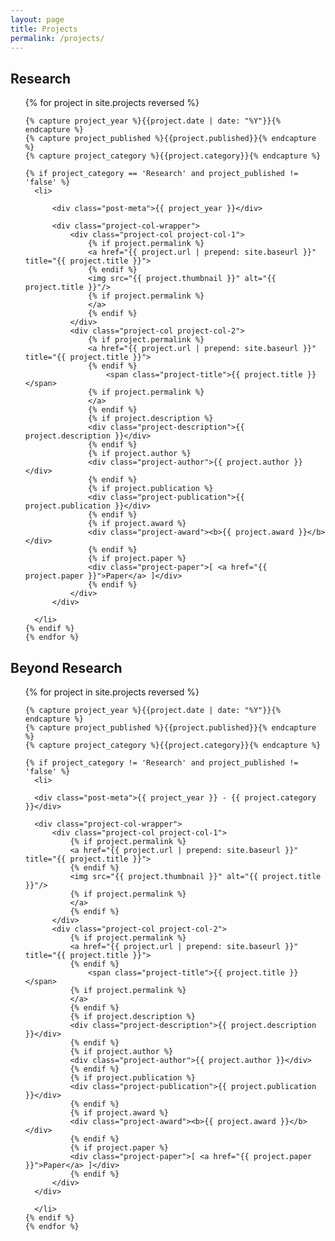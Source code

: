 ```yaml
---
layout: page
title: Projects
permalink: /projects/
---
```


## Research

<div class="project-list">
  <ul>
    {% for project in site.projects reversed %}

    {% capture project_year %}{{project.date | date: "%Y"}}{% endcapture %}
    {% capture project_published %}{{project.published}}{% endcapture %}
    {% capture project_category %}{{project.category}}{% endcapture %}

    {% if project_category == 'Research' and project_published != 'false' %}
      <li>

          <div class="post-meta">{{ project_year }}</div>

          <div class="project-col-wrapper">
              <div class="project-col project-col-1">
                  {% if project.permalink %}
                  <a href="{{ project.url | prepend: site.baseurl }}" title="{{ project.title }}">
                  {% endif %}
                  <img src="{{ project.thumbnail }}" alt="{{ project.title }}"/>
                  {% if project.permalink %}
                  </a>
                  {% endif %}
              </div>
              <div class="project-col project-col-2">
                  {% if project.permalink %}
                  <a href="{{ project.url | prepend: site.baseurl }}" title="{{ project.title }}">
                  {% endif %}
                      <span class="project-title">{{ project.title }}</span>
                  {% if project.permalink %}
                  </a>
                  {% endif %}
                  {% if project.description %}
                  <div class="project-description">{{ project.description }}</div>
                  {% endif %}
                  {% if project.author %}
                  <div class="project-author">{{ project.author }}</div>
                  {% endif %}
                  {% if project.publication %}
                  <div class="project-publication">{{ project.publication }}</div>
                  {% endif %}
                  {% if project.award %}
                  <div class="project-award"><b>{{ project.award }}</b></div>
                  {% endif %}
                  {% if project.paper %}
                  <div class="project-paper">[ <a href="{{ project.paper }}">Paper</a> ]</div>
                  {% endif %}
              </div>
          </div>

      </li>
    {% endif %}
    {% endfor %}
  </ul>
</div>

## Beyond Research

<div class="project-list">
  <ul>
    {% for project in site.projects reversed %}

    {% capture project_year %}{{project.date | date: "%Y"}}{% endcapture %}
    {% capture project_published %}{{project.published}}{% endcapture %}
    {% capture project_category %}{{project.category}}{% endcapture %}

    {% if project_category != 'Research' and project_published != 'false' %}
      <li>

      <div class="post-meta">{{ project_year }} - {{ project.category }}</div>

      <div class="project-col-wrapper">
          <div class="project-col project-col-1">
              {% if project.permalink %}
              <a href="{{ project.url | prepend: site.baseurl }}" title="{{ project.title }}">
              {% endif %}
              <img src="{{ project.thumbnail }}" alt="{{ project.title }}"/>
              {% if project.permalink %}
              </a>
              {% endif %}
          </div>
          <div class="project-col project-col-2">
              {% if project.permalink %}
              <a href="{{ project.url | prepend: site.baseurl }}" title="{{ project.title }}">
              {% endif %}
                  <span class="project-title">{{ project.title }}</span>
              {% if project.permalink %}
              </a>
              {% endif %}
              {% if project.description %}
              <div class="project-description">{{ project.description }}</div>
              {% endif %}
              {% if project.author %}
              <div class="project-author">{{ project.author }}</div>
              {% endif %}
              {% if project.publication %}
              <div class="project-publication">{{ project.publication }}</div>
              {% endif %}
              {% if project.award %}
              <div class="project-award"><b>{{ project.award }}</b></div>
              {% endif %}
              {% if project.paper %}
              <div class="project-paper">[ <a href="{{ project.paper }}">Paper</a> ]</div>
              {% endif %}
          </div>
      </div>

      </li>
    {% endif %}
    {% endfor %}
  </ul>
</div>
